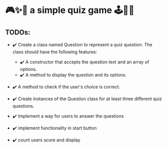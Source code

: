 # 🎮✨🌈 a simple quiz game 🕹️👾💥

## TODOs:
- ✔️ Create a class named Question to represent a quiz question. The class should have the following features:
  * ✔️ A constructor that accepts the question text and an array of options.
  * ✔️ A method to display the question and its options.
- ✔️ A method to check if the user's choice is correct.
  
- ✔️ Create instances of the Question class for at least three different quiz questions.
- ✔️ Implement a way for users to answer the questions
- ✔️ implement functionality in start button
- ✔️ count users score and display